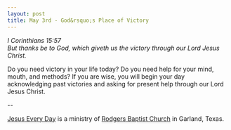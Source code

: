 ```yaml
---
layout: post
title: May 3rd - God&rsquo;s Place of Victory
---
```


_I Corinthians 15:57  
But thanks be to God, which giveth us the victory through our Lord
Jesus Christ._

Do you need victory in your life today? Do you need help for your
mind, mouth, and methods? If you are wise, you will begin your day
acknowledging past victories and asking for present help through our
Lord Jesus Christ.

 --

<a href=http://jesuseveryday.net>Jesus Every Day</a> is a ministry of <a href=http://rodgersbaptist.net>Rodgers Baptist Church</a> in Garland, Texas.
